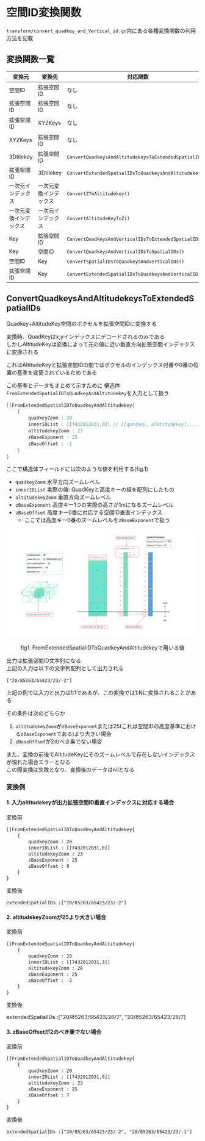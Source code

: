 # 空間ID変換関数

`transform/convert_quadkey_and_Vertical_id.go`内にある各種変換関数の利用方法を記載

## 変換関数一覧

| 変換元         | 変換先         | 対応関数                                                   | 今後の変更予定など備考                                        |
|-------------|-------------|--------------------------------------------------------|----------------------------------------------------|
| 空間ID        | 拡張空間ID      | なし                                                     | `ConvertSpatialIDsToQuadkeysAndVerticalIDs`が部分的に行う |
| 拡張空間ID      | 拡張空間ID      | なし                                                     | `ConvertQuadkeysAndVerticalIDsToSpatialIDs`が部分的に行う |
| 拡張空間ID      | XYZKeys     | なし                                                     | `ConvertExtendedSpatialIDsToXYZKeys()`に実装予定        |
| XYZKeys     | 拡張空間ID      | なし                                                     | `ConvertXYZkeysToExtendedSpatialIDs()`に実装予定        |
| 3Dtilekey   | 拡張空間ID      | `ConvertQuadkeysAndAltitudekeysToExtendedSpatialIDs()` | Pull Request#27のもの 廃止する                            |
| 拡張空間ID      | 3Dtilekey   | `ConvertExtendedSpatialIDsToQuadkeysAndAltitudekeys()` | 廃止予定                                               |
| 一次元インデックス   | 一次元変換インデックス | `ConvertZToAltitudekey()`                              | `TransformIndexCoordinate()`にリネーム予定                |
| 一次元変換インデックス | 一次元インデックス   | `ConvertAltitudeKeyToZ()`                              | `InverseTransformIndexCoordinate()`にリネーム予定         |
| Key         | 拡張空間ID      | `ConvertQuadkeysAndVerticalIDsToExtendedSpatialIDs()`  | 廃止予定                                               |
| Key         | 空間ID        | `ConvertQuadkeysAndVerticalIDsToSpatialIDs()`          | 廃止予定                                               |
| 空間ID        | Key         | `ConvertSpatialIDsToQuadkeysAndVerticalIDs()`          | 廃止予定                                               |
| 拡張空間ID      | Key         | `ConvertExtendedSpatialIDsToQuadkeysAndVerticalIDs()`  | 廃止予定                                               |

## ConvertQuadkeysAndAltitudekeysToExtendedSpatialIDs

Quadkey+AltitudeKey空間のボクセルを拡張空間IDに変換する

変換時、QuadKeyはx,yインデックスにデコードされるのみである  
しかしAltitudeKeyは変換によって元の値に近い垂直方向拡張空間インデックスに変換される

これはAltitudeKeyと拡張空間IDの間ではボクセルのインデックス付番や0番の位置の基準を変更されているためである

この基準とデータをまとめて示すために 構造体`FromExtendedSpatialIDToQuadkeyAndAltitudekey`を入力として扱う

```go
[]FromExtendedSpatialIDToQuadkeyAndAltitudekey{
    {
        quadkeyZoom : 20
        innerIDList : [[7432012031,0]] // [[quadkey, alatitudekey],...]
        altitudekeyZoom : 23
        zBaseExponent : 25
        zBaseOffset : -1
    }
}
```

ここで構造体フィールドには次のような値を利用する(fig.1)

- `quadkeyZoom` 水平方向ズームレベル
- `innerIDList` 実際の値: QuadKeyと高度キーの組を配列にしたもの
- `altitudekeyZoom` 垂直方向ズームレベル
- `zBaseExponent` 高度キー1つの実際の高さが1mになるズームレベル
- `zBaseOffset` 高度キー0番に対応する空間ID垂直インデックス
    - ここでは高度キー0番のズームレベルを`zBaseExponent`で扱う

![fig.1](./image/tilekey-standard.png)
<div style="text-align: center">fig1. FromExtendedSpatialIDToQuadkeyAndAltitudekeyで用いる値</div>

出力は拡張空間ID文字列になる  
上記の入力は以下の文字列配列として出力される

```
["20/85263/65423/23/-2"]
```

上記の例では入力と出力は1:1であるが、この変換では1:Nに変換されることがある

その条件は次のどちらか

1. `altitudekeyZoom`が`zBaseExponent`または25(これは空間IDの高度基準における`zBaseExponent`である)より大きい場合
2. `zBaseOffset`が2のべき乗でない場合

また、変換の前後でAltitudeKeyにそのズームレベルで存在しないインデックスが現れた場合エラーとなる  
この際変換は失敗となり、変換後のデータはnilとなる

### 変換例

#### 1. 入力altitudekeyが出力拡張空間ID垂直インデックスに対応する場合

変換前

```
[]FromExtendedSpatialIDToQuadkeyAndAltitudekey{
    {
        quadkeyZoom : 20
        innerIDList : [[7432012031,0]]
        altitudekeyZoom : 23
        zBaseExponent : 25
        zBaseOffset : 8
    }
}
```

変換後

```
extendedSpatialIDs :["20/85263/65423/23/-2"]
```

#### 2. altitudekeyZoomが25より大きい場合

変換前

```
[]FromExtendedSpatialIDToQuadkeyAndAltitudekey{
    {
        quadkeyZoom : 20
        innerIDList : [[7432012031,3]]
        altitudekeyZoom : 26
        zBaseExponent : 25
        zBaseOffset : -2
    }
}
```

変換後

extendedSpatialIDs :["20/85263/65423/26/7", "20/85263/65423/26/7]

#### 3. zBaseOffsetが2のべき乗でない場合

変換前

```
[]FromExtendedSpatialIDToQuadkeyAndAltitudekey{
    {
        quadkeyZoom : 20
        innerIDList : [[7432012031,0]]
        altitudekeyZoom : 23
        zBaseExponent : 25
        zBaseOffset : 7
    }
}
```

変換後

```
extendedSpatialIDs :["20/85263/65423/23/-2", "20/85263/65423/23/-1"]
```

